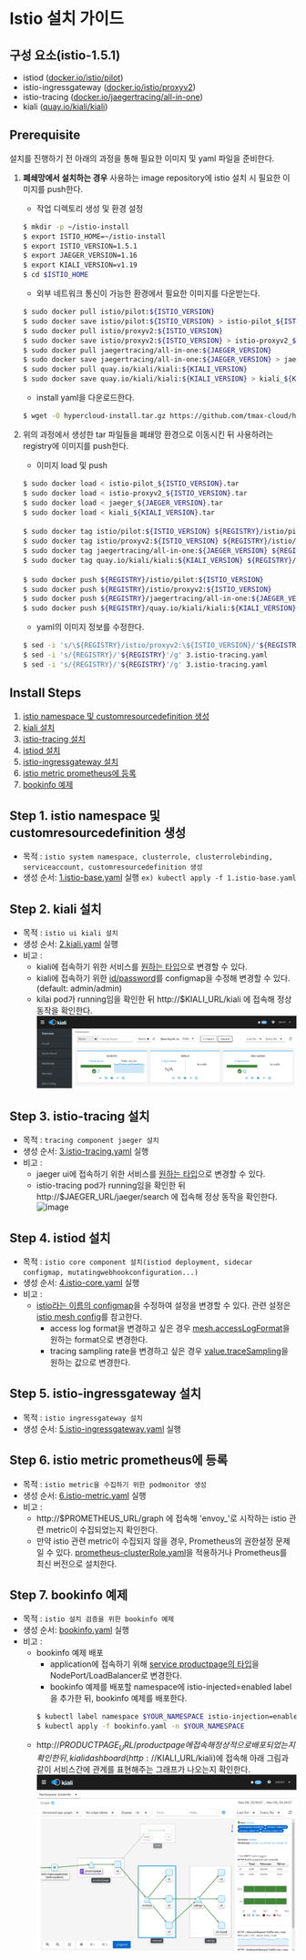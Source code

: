 
# Istio 설치 가이드

## 구성 요소(istio-1.5.1)
* istiod ([docker.io/istio/pilot](https://hub.docker.com/r/istio/pilot/tags))
* istio-ingressgateway ([docker.io/istio/proxyv2](https://hub.docker.com/r/istio/proxyv2/tags ))
* istio-tracing ([docker.io/jaegertracing/all-in-one](https://hub.docker.com/r/jaegertracing/all-in-one/tags ))
* kiali ([quay.io/kiali/kiali](https://quay.io/repository/kiali/kiali?tab=tags))

## Prerequisite
설치를 진행하기 전 아래의 과정을 통해 필요한 이미지 및 yaml 파일을 준비한다.
1. **폐쇄망에서 설치하는 경우** 사용하는 image repository에 istio 설치 시 필요한 이미지를 push한다. 

    * 작업 디렉토리 생성 및 환경 설정
    ```bash
    $ mkdir -p ~/istio-install
    $ export ISTIO_HOME=~/istio-install
    $ export ISTIO_VERSION=1.5.1
    $ export JAEGER_VERSION=1.16
    $ export KIALI_VERSION=v1.19
    $ cd $ISTIO_HOME
    ```
    * 외부 네트워크 통신이 가능한 환경에서 필요한 이미지를 다운받는다.
    ```bash
    $ sudo docker pull istio/pilot:${ISTIO_VERSION}
    $ sudo docker save istio/pilot:${ISTIO_VERSION} > istio-pilot_${ISTIO_VERSION}.tar
    $ sudo docker pull istio/proxyv2:${ISTIO_VERSION}
    $ sudo docker save istio/proxyv2:${ISTIO_VERSION} > istio-proxyv2_${ISTIO_VERSION}.tar
    $ sudo docker pull jaegertracing/all-in-one:${JAEGER_VERSION}
    $ sudo docker save jaegertracing/all-in-one:${JAEGER_VERSION} > jaeger_${JAEGER_VERSION}.tar
    $ sudo docker pull quay.io/kiali/kiali:${KIALI_VERSION}
    $ sudo docker save quay.io/kiali/kiali:${KIALI_VERSION} > kiali_${KIALI_VERSION}.tar
    ```
    * install yaml을 다운로드한다.
    ```bash
    $ wget -O hypercloud-install.tar.gz https://github.com/tmax-cloud/hypercloud-install-guide/archive/v${INSTALL_GUIDE_VERSION}.tar.gz
    ```
  
2. 위의 과정에서 생성한 tar 파일들을 폐쇄망 환경으로 이동시킨 뒤 사용하려는 registry에 이미지를 push한다.
    * 이미지 load 및 push
    ```bash
    $ sudo docker load < istio-pilot_${ISTIO_VERSION}.tar
    $ sudo docker load < istio-proxyv2_${ISTIO_VERSION}.tar
    $ sudo docker load < jaeger_${JAEGER_VERSION}.tar
    $ sudo docker load < kiali_${KIALI_VERSION}.tar
    
    $ sudo docker tag istio/pilot:${ISTIO_VERSION} ${REGISTRY}/istio/pilot:${ISTIO_VERSION}
    $ sudo docker tag istio/proxyv2:${ISTIO_VERSION} ${REGISTRY}/istio/proxyv2:${ISTIO_VERSION}
    $ sudo docker tag jaegertracing/all-in-one:${JAEGER_VERSION} ${REGISTRY}/jaegertracing/all-in-one:${JAEGER_VERSION}
    $ sudo docker tag quay.io/kiali/kiali:${KIALI_VERSION} ${REGISTRY}/quay.io/kiali/kiali:${KIALI_VERSION}
    
    $ sudo docker push ${REGISTRY}/istio/pilot:${ISTIO_VERSION}
    $ sudo docker push ${REGISTRY}/istio/proxyv2:${ISTIO_VERSION}
    $ sudo docker push ${REGISTRY}/jaegertracing/all-in-one:${JAEGER_VERSION}
    $ sudo docker push ${REGISTRY}/quay.io/kiali/kiali:${KIALI_VERSION}
    ```
    * yaml의 이미지 정보를 수정한다. 
    ```bash
    $ sed -i 's/\${REGISTRY}/istio/proxyv2:\${ISTIO_VERSION}/'${REGISTRY}'//g' 2.kiali.yaml
    $ sed -i 's/{REGISTRY}/'${REGISTRY}'/g' 3.istio-tracing.yaml
    $ sed -i 's/{REGISTRY}/'${REGISTRY}'/g' 3.istio-tracing.yaml
    ```


## Install Steps
1. [istio namespace 및 customresourcedefinition 생성](http://192.168.1.150:10080/hypercloud/hypercloud/wikis/Istio-InstallerGuide#step-1-istio-namespace-%EB%B0%8F-customresourcedefinition-%EC%83%9D%EC%84%B1)
2. [kiali 설치](http://192.168.1.150:10080/hypercloud/hypercloud/wikis/Istio-InstallerGuide#step-2-kiali-%EC%84%A4%EC%B9%98)
3. [istio-tracing 설치](http://192.168.1.150:10080/hypercloud/hypercloud/wikis/Istio-InstallerGuide#step-3-istio-tracing-%EC%84%A4%EC%B9%98)
4. [istiod 설치](http://192.168.1.150:10080/hypercloud/hypercloud/wikis/Istio-InstallerGuide#step-4-istiod-%EC%84%A4%EC%B9%98)
5. [istio-ingressgateway 설치](http://192.168.1.150:10080/hypercloud/hypercloud/wikis/Istio-InstallerGuide#step-5-istio-ingressgateway-%EC%84%A4%EC%B9%98)
6. [istio metric prometheus에 등록](http://192.168.1.150:10080/hypercloud/hypercloud/wikis/Istio-InstallerGuide#step-6-istio-metric-prometheus%EC%97%90-%EB%93%B1%EB%A1%9D)
7. [bookinfo 예제](http://192.168.1.150:10080/hypercloud/hypercloud/wikis/Istio-InstallerGuide#step-7-bookinfo-%EC%98%88%EC%A0%9C)




## Step 1. istio namespace 및 customresourcedefinition 생성
* 목적 : `istio system namespace, clusterrole, clusterrolebinding, serviceaccount, customresourcedefinition 생성`
* 생성 순서: [1.istio-base.yaml](Istio/yaml/1.istio-base.yaml) 실행 `ex) kubectl apply -f 1.istio-base.yaml`



## Step 2. kiali 설치
* 목적 : `istio ui kiali 설치`
* 생성 순서: [2.kiali.yaml](Istio/yaml/2.kiali.yaml) 실행
* 비고 :
    * kiali에 접속하기 위한 서비스를 [원하는 타입](Istio/yaml/2.kiali.yaml#L346)으로 변경할 수 있다.
    * kiali에 접속하기 위한 [id/password](Istio/yaml/2.kiali.yaml#L215)를 configmap을 수정해 변경할 수 있다.(default: admin/admin)
    * kilai pod가 running임을 확인한 뒤 http://$KIALI_URL/kiali 에 접속해 정상 동작을 확인한다.
![image](Istio/figure/kiali-ui.png)



## Step 3. istio-tracing 설치
* 목적 : `tracing component jaeger 설치`
* 생성 순서: [3.istio-tracing.yaml](Istio/yaml/3.istio-tracing.yaml) 실행
* 비고 : 
    * jaeger ui에 접속하기 위한 서비스를 [원하는 타입](Istio/yaml/3.istio-tracing.yaml#L245)으로 변경할 수 있다.
    * istio-tracing pod가 running임을 확인한 뒤 http://$JAEGER_URL/jaeger/search 에 접속해 정상 동작을 확인한다.
![image](Istio/yaml/yaeger-ui.png)




## Step 4. istiod 설치
* 목적 : `istio core component 설치(istiod deployment, sidecar configmap, mutatingwebhookconfiguration...)`
* 생성 순서: [4.istio-core.yaml](Istio/yaml/4.istio-core.yaml) 실행
* 비고 : 
    * [istio라는 이름의 configmap](Istio/yaml/4.istio-core.yaml#L403)을 수정하여 설정을 변경할 수 있다. 관련 설정은 [istio mesh config](https://istio.io/docs/reference/config/istio.mesh.v1alpha1/#MeshConfig)를 참고한다.
        * access log format을 변경하고 싶은 경우 [mesh.accessLogFormat](Istio/yaml/4.istio-core.yaml#L468)을 원하는 format으로 변경한다.
        * tracing sampling rate을 변경하고 싶은 경우 [value.traceSampling](Istio/yaml/4.istio-core.yaml#L459)을 원하는 값으로 변경한다.





## Step 5. istio-ingressgateway 설치
* 목적 : `istio ingressgateway 설치`
* 생성 순서: [5.istio-ingressgateway.yaml](Istio/yaml/5.istio-ingressgateway.yaml) 실행




## Step 6. istio metric prometheus에 등록
* 목적 : `istio metric을 수집하기 위한 podmonitor 생성`
* 생성 순서: [6.istio-metric.yaml](Istio/yaml/6.istio-metric.yaml) 실행
* 비고 : 
    * http://$PROMETHEUS_URL/graph 에 접속해 'envoy_'로 시작하는 istio 관련 metric이 수집되었는지 확인한다.
    * 만약 istio 관련 metric이 수집되지 않을 경우, Prometheus의 권한설정 문제일 수 있다. [prometheus-clusterRole.yaml](http://192.168.1.150:9090/share/page/site/cloud-rnd-site/document-details?nodeRef=workspace://SpacesStore/7c979728-6d13-4396-a0d2-2aeb2e594194#)을 적용하거나 Prometheus를 최신 버전으로 설치한다.





## Step 7. bookinfo 예제
* 목적 : `istio 설치 검증을 위한 bookinfo 예제`
* 생성 순서: [bookinfo.yaml](Istio/yaml/bookinfo.yaml) 실행
* 비고 : 
    * bookinfo 예제 배포
        * application에 접속하기 위해 [service productpage의 타입](Istio/yaml/bookinfo.yaml#L278)을 NodePort/LoadBalancer로 변경한다.
        * bookinfo 예제를 배포할 namespace에 istio-injected=enabled label을 추가한 뒤, bookinfo 예제를 배포한다. 
        ```bash
        $ kubectl label namespace $YOUR_NAMESPACE istio-injection=enabled
        $ kubectl apply -f bookinfo.yaml -n $YOUR_NAMESPACE
        ```
    * http://$PRODUCTPAGE_URL/productpage 에 접속해 정상적으로 배포되었는지 확인한 뒤, kiali dashboard(http://$KIALI_URL/kiali)에 접속해 아래 그림과 같이 서비스간에 관계를 표현해주는 그래프가 나오는지 확인한다.
![image](Istio/figure/bookinfo-example.png)